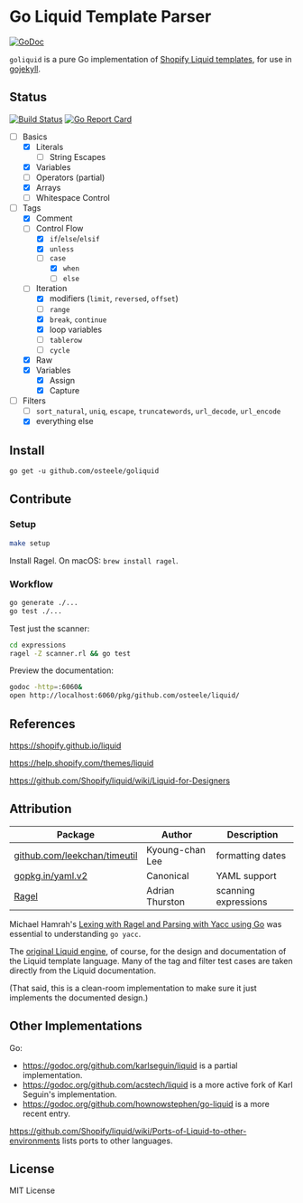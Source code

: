 # Go Liquid Template Parser
[![GoDoc](https://godoc.org/github.com/osteele/liquid?status.svg)](http://godoc.org/github.com/osteele/liquid)

`goliquid` is a pure Go implementation of [Shopify Liquid templates](https://shopify.github.io/liquid), for use in [gojekyll](https://github.com/osteele/gojekyll).

## Status
[![Build Status](https://travis-ci.org/osteele/liquid.svg?branch=master)](https://travis-ci.org/osteele/liquid)
[![Go Report Card](https://goreportcard.com/badge/github.com/osteele/liquid)](https://goreportcard.com/report/github.com/osteele/liquid)

- [ ] Basics
  - [x] Literals
    - [ ] String Escapes
  - [x] Variables
  - [ ] Operators (partial)
  - [x] Arrays
  - [ ] Whitespace Control
- [ ] Tags
  - [x] Comment
  - [ ] Control Flow
    - [x] `if`/`else`/`elsif`
    - [x] `unless`
    - [ ] `case`
      - [x] `when`
      - [ ] `else`
  - [ ] Iteration
      - [x] modifiers (`limit`, `reversed`, `offset`)
      - [ ] `range`
      - [x] `break`, `continue`
      - [x] loop variables
      - [ ] `tablerow`
      - [ ] `cycle`
  - [x] Raw
  - [x] Variables
    - [x] Assign
    - [x] Capture
- [ ] Filters
  - [ ] `sort_natural`, `uniq`, `escape`, `truncatewords`, `url_decode`, `url_encode`
  - [x] everything else

## Install

`go get -u github.com/osteele/goliquid`

## Contribute

### Setup

```bash
make setup
```

Install Ragel. On macOS: `brew install ragel`.

### Workflow

```bash
go generate ./...
go test ./...
```

Test just the scanner:

```bash
cd expressions
ragel -Z scanner.rl && go test
```

Preview the documentation:

```bash
godoc -http=:6060&
open http://localhost:6060/pkg/github.com/osteele/liquid/
```

## References

<https://shopify.github.io/liquid>

<https://help.shopify.com/themes/liquid>

<https://github.com/Shopify/liquid/wiki/Liquid-for-Designers>


## Attribution

| Package | Author | Description |
| --- | --- | --- |
| [github.com/leekchan/timeutil](https://github.com/leekchan/timeutil) | Kyoung-chan Lee | formatting dates |
| [gopkg.in/yaml.v2](https://github.com/go-yaml) | Canonical | YAML support |
| [Ragel](http://www.colm.net/open-source/ragel/) | Adrian Thurston | scanning expressions |

Michael Hamrah's [Lexing with Ragel and Parsing with Yacc using Go](https://medium.com/@mhamrah/lexing-with-ragel-and-parsing-with-yacc-using-go-81e50475f88f) was essential to understanding `go yacc`.

The [original Liquid engine](https://shopify.github.io/liquid), of course, for the design and documentation of the Liquid template language. Many of the tag and filter test cases are taken directly from the Liquid documentation.

(That said, this is a clean-room implementation to make sure it just implements the documented design.)

## Other Implementations

Go:

* <https://godoc.org/github.com/karlseguin/liquid> is a partial implementation.
* <https://godoc.org/github.com/acstech/liquid> is a more active fork of Karl Seguin's implementation.
* <https://godoc.org/github.com/hownowstephen/go-liquid> is a more recent entry.

<https://github.com/Shopify/liquid/wiki/Ports-of-Liquid-to-other-environments> lists ports to other languages.

## License

MIT License
